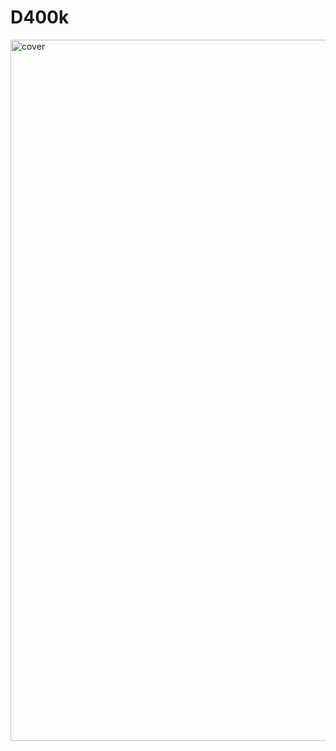 # D400k
<img width="1122" alt="cover" src="https://github.com/Blackadder331/D400k/assets/10698943/7ceb399e-1c5a-47e3-bb3e-dbf47528ccff">
